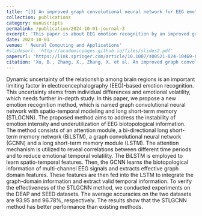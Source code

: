 ```yaml
---
title: "[3] An improved graph convolutional neural network for EEG emotion recognition"
collection: publications
category: manuscripts
permalink: /publication/2024-10-01-journal-3
excerpt: 'This paper is about EEG emotion recognition by an improved graph convolutional neural network.'
date: 2024-10-01
venue: ' Neural Computing and Applications'
#slidesurl: 'http://academicpages.github.io/files/slides2.pdf'
paperurl: 'https://link.springer.com/article/10.1007/s00521-024-10469-8'
citation: 'Xu, B., Zhang, X., Zhang, X. et al. An improved graph convolutional neural network for EEG emotion recognition. Neural Comput & Applic 36, 23049–23060 (2024). https://doi.org/10.1007/s00521-024-10469-8.'
---
```


Dynamic uncertainty of the relationship among brain regions is an important limiting factor in electroencephalography (EEG)-based emotion recognition. This uncertainty stems from individual differences and emotional volatility, which needs further in-depth study. In this paper, we propose a new emotion recognition method, which is named graph convolutional neural network with spatio-temporal modeling and long short-term memory (STLGCNN). The proposed method aims to address the instability of emotion intensity and underutilization of EEG biotopological information. The method consists of an attention module, a bi-directional long short-term memory network (BiLSTM), a graph convolutional neural network (GCNN) and a long short-term memory module (LSTM). The attention mechanism is utilized to reveal correlations between different time periods and to reduce emotional temporal volatility. The BiLSTM is employed to learn spatio-temporal features. Then, the GCNN learns the biotopological information of multi-channel EEG signals and extracts effective graph domain features. These features are then fed into the LSTM to integrate the graph-domain information and extract valid temporal information. To verify the effectiveness of the STLGCNN method, we conducted experiments on the DEAP and SEED datasets. The average accuracies on the two datasets are 93.95 and 96.78%, respectively. The results show that the STLGCNN method has better performance than existing methods.
